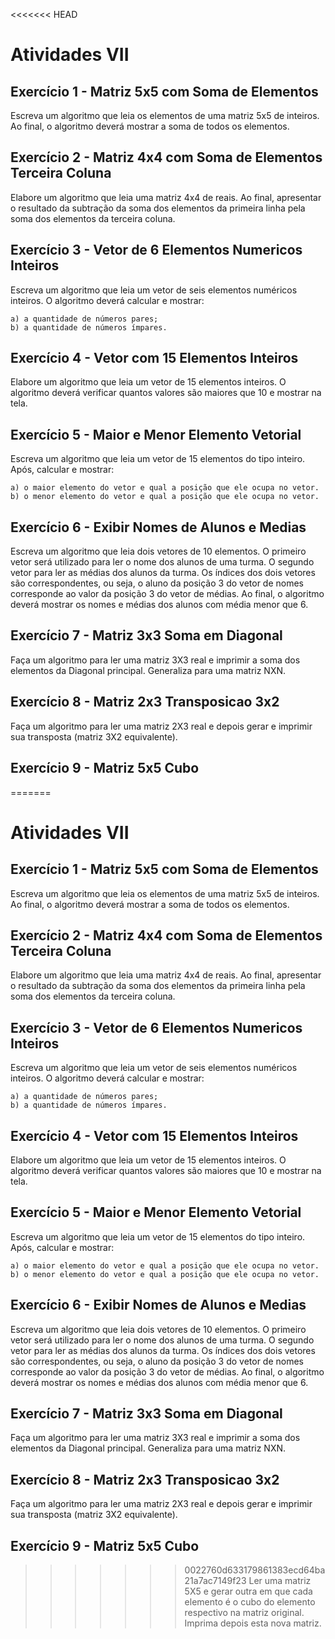 <<<<<<< HEAD
# Atividades VII

## Exercício 1 - Matriz 5x5 com Soma de Elementos
Escreva um algoritmo que leia os elementos de uma matriz 5x5 de inteiros. Ao final, o algoritmo deverá mostrar a soma de todos os elementos.

## Exercício 2 - Matriz 4x4 com Soma de Elementos Terceira Coluna
Elabore um algoritmo que leia uma matriz 4x4 de reais. Ao final, apresentar o resultado da subtração da soma dos elementos da primeira linha pela soma dos elementos da terceira coluna.

## Exercício 3 - Vetor de 6 Elementos Numericos Inteiros
Escreva um algoritmo que leia um vetor de seis elementos numéricos inteiros. O algoritmo deverá calcular e mostrar:

    a) a quantidade de números pares;
    b) a quantidade de números ímpares.

## Exercício 4 - Vetor com 15 Elementos Inteiros
Elabore um algoritmo que leia um vetor de 15 elementos inteiros. O algoritmo deverá verificar quantos valores são maiores que 10 e mostrar na tela.

## Exercício 5 - Maior e Menor Elemento Vetorial
Escreva um algoritmo que leia um vetor de 15 elementos do tipo inteiro. Após, calcular e mostrar:

    a) o maior elemento do vetor e qual a posição que ele ocupa no vetor.
    b) o menor elemento do vetor e qual a posição que ele ocupa no vetor.

## Exercício 6 - Exibir Nomes de Alunos e Medias
Escreva um algoritmo que leia dois vetores de 10 elementos. O primeiro vetor será utilizado para ler o nome dos alunos de uma turma.
O segundo vetor para ler as médias dos alunos da turma.
Os índices dos dois vetores são correspondentes, ou seja, o aluno da posição 3 do vetor de nomes corresponde ao valor da posição 3 do vetor de médias.
Ao final, o algoritmo deverá mostrar os nomes e médias dos alunos com média menor que 6.

## Exercício 7 - Matriz 3x3 Soma em Diagonal
Faça um algoritmo para ler uma matriz 3X3 real e imprimir a soma dos elementos da Diagonal principal. Generaliza para uma matriz NXN.

## Exercício 8 - Matriz 2x3 Transposicao 3x2
Faça um algoritmo para ler uma matriz 2X3 real e depois gerar e imprimir sua transposta (matriz 3X2 equivalente).

## Exercício 9 - Matriz 5x5 Cubo
=======
# Atividades VII

## Exercício 1 - Matriz 5x5 com Soma de Elementos
Escreva um algoritmo que leia os elementos de uma matriz 5x5 de inteiros. Ao final, o algoritmo deverá mostrar a soma de todos os elementos.

## Exercício 2 - Matriz 4x4 com Soma de Elementos Terceira Coluna
Elabore um algoritmo que leia uma matriz 4x4 de reais. Ao final, apresentar o resultado da subtração da soma dos elementos da primeira linha pela soma dos elementos da terceira coluna.

## Exercício 3 - Vetor de 6 Elementos Numericos Inteiros
Escreva um algoritmo que leia um vetor de seis elementos numéricos inteiros. O algoritmo deverá calcular e mostrar:

    a) a quantidade de números pares;
    b) a quantidade de números ímpares.

## Exercício 4 - Vetor com 15 Elementos Inteiros
Elabore um algoritmo que leia um vetor de 15 elementos inteiros. O algoritmo deverá verificar quantos valores são maiores que 10 e mostrar na tela.

## Exercício 5 - Maior e Menor Elemento Vetorial
Escreva um algoritmo que leia um vetor de 15 elementos do tipo inteiro. Após, calcular e mostrar:

    a) o maior elemento do vetor e qual a posição que ele ocupa no vetor.
    b) o menor elemento do vetor e qual a posição que ele ocupa no vetor.

## Exercício 6 - Exibir Nomes de Alunos e Medias
Escreva um algoritmo que leia dois vetores de 10 elementos. O primeiro vetor será utilizado para ler o nome dos alunos de uma turma.
O segundo vetor para ler as médias dos alunos da turma.
Os índices dos dois vetores são correspondentes, ou seja, o aluno da posição 3 do vetor de nomes corresponde ao valor da posição 3 do vetor de médias.
Ao final, o algoritmo deverá mostrar os nomes e médias dos alunos com média menor que 6.

## Exercício 7 - Matriz 3x3 Soma em Diagonal
Faça um algoritmo para ler uma matriz 3X3 real e imprimir a soma dos elementos da Diagonal principal. Generaliza para uma matriz NXN.

## Exercício 8 - Matriz 2x3 Transposicao 3x2
Faça um algoritmo para ler uma matriz 2X3 real e depois gerar e imprimir sua transposta (matriz 3X2 equivalente).

## Exercício 9 - Matriz 5x5 Cubo
>>>>>>> 0022760d633179861383ecd64ba21a7ac7149f23
Ler uma matriz 5X5 e gerar outra em que cada elemento é o cubo do elemento respectivo na matriz original. Imprima depois esta nova matriz.